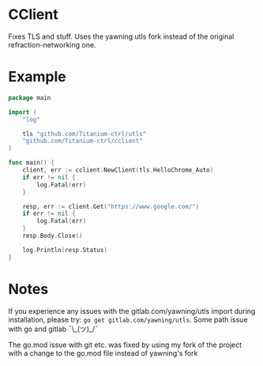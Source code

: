 # CClient

Fixes TLS and stuff. Uses the yawning utls fork instead of the original refraction-networking one.

# Example

```go
package main

import (
    "log"

    tls "github.com/Titanium-ctrl/utls"
    "github.com/Titanium-ctrl/cclient"
)

func main() {
    client, err := cclient.NewClient(tls.HelloChrome_Auto)
    if err != nil {
        log.Fatal(err)
    }

    resp, err := client.Get("https://www.google.com/")
    if err != nil {
        log.Fatal(err)
    }
    resp.Body.Close()

    log.Println(resp.Status)
}
```
# Notes
If you experience any issues with the gitlab.com/yawning/utls import during installation, please try: `go get gitlab.com/yawning/utls`. Some path issue with go and gitlab ¯\\\_(ツ)_/¯

The go.mod issue with git etc. was fixed by using my fork of the project with a change to the go.mod file instead of yawning's fork
